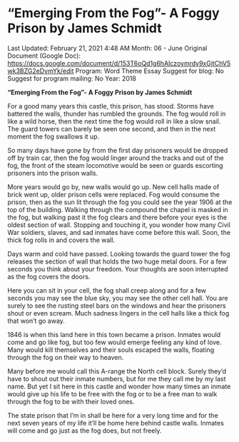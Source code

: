 # “Emerging From the Fog”- A Foggy Prison by James Schmidt

Last Updated: February 21, 2021 4:48 AM
Month: 06 - June
Original Document (Google Doc): https://docs.google.com/document/d/153T6oQd1g6hAIczoymrdy9xGjtChV5wk3BZG2eDvmYk/edit
Program: Word Theme Essay
Suggest for blog: No
Suggest for program mailing: No
Year: 2018

**“Emerging From the Fog”- A Foggy Prison by James Schmidt**

For a good many years this castle, this prison, has stood. Storms have battered the walls, thunder has rumbled the grounds. The fog would roll in like a wild horse, then the next time the fog would roll in like a slow snail. The guard towers can barely be seen one second, and then in the next moment the fog swallows it up.

So many days have gone by from the first day prisoners would be dropped off by train car, then the fog would linger around the tracks and out of the fog, the front of the steam locomotive would be seen or guards escorting prisoners into the prison walls.

More years would go by, new walls would go up. New cell halls made of brick went up, older prison cells were replaced. Fog would consume the prison, then as the sun lit through the fog you could see the year 1906 at the top of the building. Walking through the compound the chapel is masked in the fog, but walking past it the fog clears and there before your eyes is the oldest section of wall. Stopping and touching it, you wonder how many Civil War soldiers, slaves, and sad inmates have come before this wall. Soon, the thick fog rolls in and covers the wall.

Days warm and cold have passed. Looking towards the guard tower the fog releases the section of wall that holds the two huge metal doors. For a few seconds you think about your freedom. Your thoughts are soon interrupted as the fog covers the doors.

Here you can sit in your cell, the fog shall creep along and for a few seconds you may see the blue sky, you may see the other cell hall. You are surely to see the rusting steel bars on the windows and hear the prisoners shout or even scream. Much sadness lingers in the cell halls like a thick fog that won’t go away.

1846 is when this land here in this town became a prison. Inmates would come and go like fog, but too few would emerge feeling any kind of love. Many would kill themselves and their souls escaped the walls, floating through the fog on their way to heaven.

Many before me would call this A-range the North cell block. Surely they’d have to shout out their inmate numbers, but for me they call me by my last name. But yet I sit here in this castle and wonder how many times an inmate would give up his life to be free with the fog or to be a free man to walk through the fog to be with their loved ones.

The state prison that I’m in shall be here for a very long time and for the next seven years of my life it’ll be home here behind castle walls. Inmates will come and go just as the fog does, but not freely.